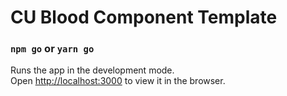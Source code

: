 # CU Blood Component Template

### `npm go` or `yarn go`

Runs the app in the development mode.<br>
Open [http://localhost:3000](http://localhost:3000) to view it in the browser.